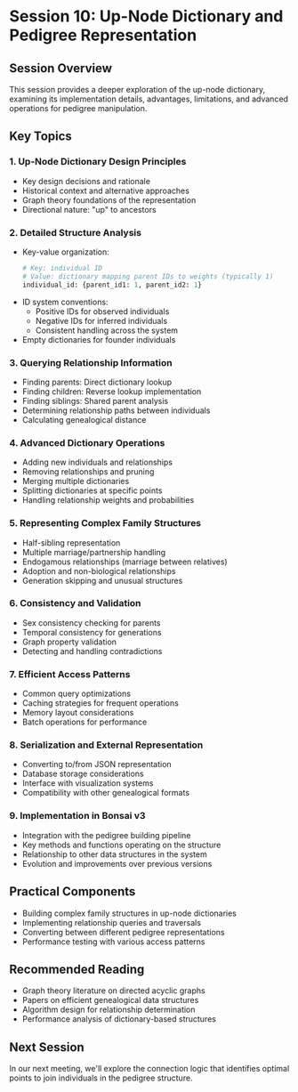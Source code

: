 # Session 10: Up-Node Dictionary and Pedigree Representation

## Session Overview
This session provides a deeper exploration of the up-node dictionary, examining its implementation details, advantages, limitations, and advanced operations for pedigree manipulation.

## Key Topics

### 1. Up-Node Dictionary Design Principles
- Key design decisions and rationale
- Historical context and alternative approaches
- Graph theory foundations of the representation
- Directional nature: "up" to ancestors

### 2. Detailed Structure Analysis
- Key-value organization:
  ```python
  # Key: individual ID
  # Value: dictionary mapping parent IDs to weights (typically 1)
  individual_id: {parent_id1: 1, parent_id2: 1}
  ```
- ID system conventions:
  - Positive IDs for observed individuals
  - Negative IDs for inferred individuals
  - Consistent handling across the system
- Empty dictionaries for founder individuals

### 3. Querying Relationship Information
- Finding parents: Direct dictionary lookup
- Finding children: Reverse lookup implementation
- Finding siblings: Shared parent analysis
- Determining relationship paths between individuals
- Calculating genealogical distance

### 4. Advanced Dictionary Operations
- Adding new individuals and relationships
- Removing relationships and pruning
- Merging multiple dictionaries
- Splitting dictionaries at specific points
- Handling relationship weights and probabilities

### 5. Representing Complex Family Structures
- Half-sibling representation
- Multiple marriage/partnership handling
- Endogamous relationships (marriage between relatives)
- Adoption and non-biological relationships
- Generation skipping and unusual structures

### 6. Consistency and Validation
- Sex consistency checking for parents
- Temporal consistency for generations
- Graph property validation
- Detecting and handling contradictions

### 7. Efficient Access Patterns
- Common query optimizations
- Caching strategies for frequent operations
- Memory layout considerations
- Batch operations for performance

### 8. Serialization and External Representation
- Converting to/from JSON representation
- Database storage considerations
- Interface with visualization systems
- Compatibility with other genealogical formats

### 9. Implementation in Bonsai v3
- Integration with the pedigree building pipeline
- Key methods and functions operating on the structure
- Relationship to other data structures in the system
- Evolution and improvements over previous versions

## Practical Components
- Building complex family structures in up-node dictionaries
- Implementing relationship queries and traversals
- Converting between different pedigree representations
- Performance testing with various access patterns

## Recommended Reading
- Graph theory literature on directed acyclic graphs
- Papers on efficient genealogical data structures
- Algorithm design for relationship determination
- Performance analysis of dictionary-based structures

## Next Session
In our next meeting, we'll explore the connection logic that identifies optimal points to join individuals in the pedigree structure.